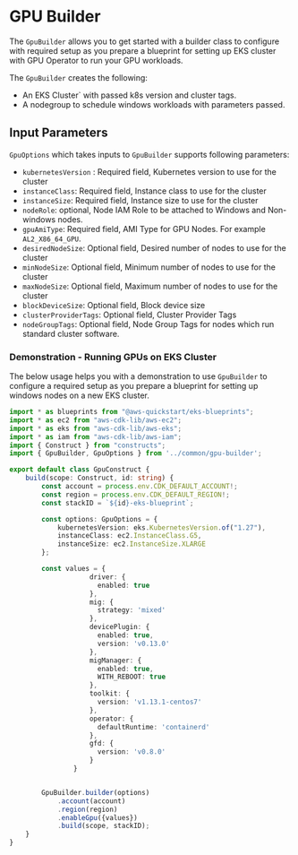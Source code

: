 # GPU Builder

The `GpuBuilder` allows you to get started with a builder class to configure with required setup as you prepare a blueprint for setting up EKS cluster with GPU Operator to run your GPU workloads. 

The `GpuBuilder` creates the following:
- An EKS Cluster` with passed k8s version and cluster tags.
- A nodegroup to schedule windows workloads with parameters passed.

## Input Parameters

`GpuOptions` which takes inputs to `GpuBuilder` supports following parameters:

- `kubernetesVersion` : Required field, Kubernetes version to use for the cluster
- `instanceClass`: Required field, Instance class to use for the cluster
- `instanceSize`:  Required field, Instance size to use for the cluster
- `nodeRole`: optional, Node IAM Role to be attached to Windows and Non-windows nodes.
- `gpuAmiType`: Required field, AMI Type for GPU Nodes. For example `AL2_X86_64_GPU`.
- `desiredNodeSize`: Optional field, Desired number of nodes to use for the cluster
- `minNodeSize`: Optional field, Minimum number of nodes to use for the cluster
- `maxNodeSize`: Optional field, Maximum number of nodes to use for the cluster
- `blockDeviceSize`: Optional field, Block device size
- `clusterProviderTags`: Optional field, Cluster Provider Tags
- `nodeGroupTags`: Optional field,  Node Group Tags for nodes which run standard cluster software.

### Demonstration - Running GPUs on EKS Cluster

The below usage helps you with a demonstration to use `GpuBuilder` to configure a required setup as you prepare a blueprint for setting up windows nodes on a new EKS cluster.

```typescript
import * as blueprints from "@aws-quickstart/eks-blueprints";
import * as ec2 from "aws-cdk-lib/aws-ec2";
import * as eks from "aws-cdk-lib/aws-eks";
import * as iam from "aws-cdk-lib/aws-iam";
import { Construct } from "constructs";
import { GpuBuilder, GpuOptions } from '../common/gpu-builder';

export default class GpuConstruct {
    build(scope: Construct, id: string) {
        const account = process.env.CDK_DEFAULT_ACCOUNT!;
        const region = process.env.CDK_DEFAULT_REGION!;
        const stackID = `${id}-eks-blueprint`;

        const options: GpuOptions = {
            kubernetesVersion: eks.KubernetesVersion.of("1.27"),
            instanceClass: ec2.InstanceClass.G5,
            instanceSize: ec2.InstanceSize.XLARGE
        };

        const values = {
                    driver: {
                      enabled: true
                    },
                    mig: {
                      strategy: 'mixed'
                    },
                    devicePlugin: {
                      enabled: true,
                      version: 'v0.13.0'
                    },
                    migManager: {
                      enabled: true,
                      WITH_REBOOT: true
                    },
                    toolkit: {
                      version: 'v1.13.1-centos7'
                    },
                    operator: {
                      defaultRuntime: 'containerd'
                    },
                    gfd: {
                      version: 'v0.8.0'
                    }
                }


        GpuBuilder.builder(options)
            .account(account)
            .region(region)
            .enableGpu({values})
            .build(scope, stackID);
    }
}

```
